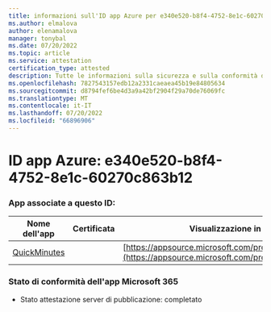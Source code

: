 ```yaml
---
title: informazioni sull'ID app Azure per e340e520-b8f4-4752-8e1c-60270c863b12
ms.author: elmalova
author: elenamalova
manager: tonybal
ms.date: 07/20/2022
ms.topic: article
ms.service: attestation
certification_type: attested
description: Tutte le informazioni sulla sicurezza e sulla conformità disponibili per e340e520-b8f4-4752-8e1c-60270c863b12.
ms.openlocfilehash: 7827543157edb12a2331caeaea45b19e84805634
ms.sourcegitcommit: d8794fef6be4d3a9a42bf2904f29a70de76069fc
ms.translationtype: MT
ms.contentlocale: it-IT
ms.lasthandoff: 07/20/2022
ms.locfileid: "66896906"
---
```

# <a name="azure-app-id-e340e520-b8f4-4752-8e1c-60270c863b12"></a>ID app Azure: e340e520-b8f4-4752-8e1c-60270c863b12


### <a name="apps-associated-with-this-id"></a>App associate a questo ID:
| **Nome dell'app** | **Certificata** | **Visualizzazione in AppSource** |
|--------------|---------------|-----------------------|
| [QuickMinutes](../forward/WA200004414.md) |  | [https://appsource.microsoft.com/product/office/WA200004414](https://appsource.microsoft.com/product/office/WA200004414) |

### <a name="microsoft-365-app-compliance-status"></a>Stato di conformità dell'app Microsoft 365
- Stato attestazione server di pubblicazione: completato
